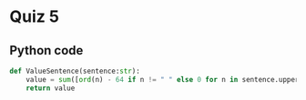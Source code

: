 # Quiz 5
## Python code
```python
def ValueSentence(sentence:str):
    value = sum([ord(n) - 64 if n != " " else 0 for n in sentence.upper()])
    return value
```